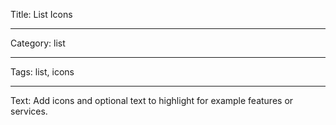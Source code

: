 Title: List Icons

---

Category: list

---

Tags: list, icons

---

Text: Add icons and optional text to highlight for example features or services.
